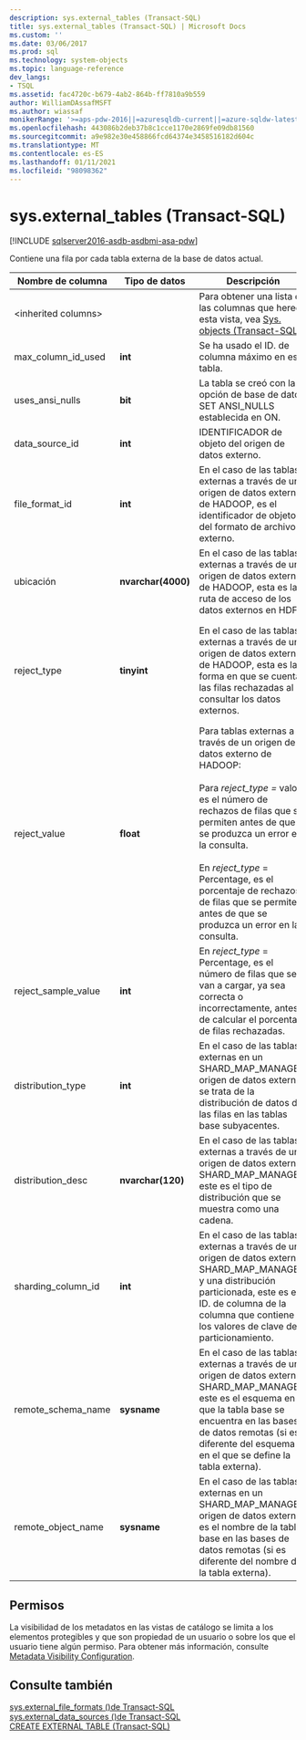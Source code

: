 ```yaml
---
description: sys.external_tables (Transact-SQL)
title: sys.external_tables (Transact-SQL) | Microsoft Docs
ms.custom: ''
ms.date: 03/06/2017
ms.prod: sql
ms.technology: system-objects
ms.topic: language-reference
dev_langs:
- TSQL
ms.assetid: fac4720c-b679-4ab2-864b-ff7810a9b559
author: WilliamDAssafMSFT
ms.author: wiassaf
monikerRange: '>=aps-pdw-2016||=azuresqldb-current||=azure-sqldw-latest||>=sql-server-2016||>=sql-server-linux-2017||=azuresqldb-mi-current'
ms.openlocfilehash: 443086b2deb37b8c1cce1170e2869fe09db81560
ms.sourcegitcommit: a9e982e30e458866fcd64374e3458516182d604c
ms.translationtype: MT
ms.contentlocale: es-ES
ms.lasthandoff: 01/11/2021
ms.locfileid: "98098362"
---
```

# <a name="sysexternal_tables-transact-sql"></a>sys.external_tables (Transact-SQL)
[!INCLUDE [sqlserver2016-asdb-asdbmi-asa-pdw](../../includes/applies-to-version/sqlserver2016-asdb-asdbmi-asa-pdw.md)]

  Contiene una fila por cada tabla externa de la base de datos actual.  
  
|Nombre de columna|Tipo de datos|Descripción|Intervalo|  
|-----------------|---------------|-----------------|-----------|  
|\<inherited columns>||Para obtener una lista de las columnas que hereda esta vista, vea [Sys. objects &#40;Transact-SQL&#41;](../../relational-databases/system-catalog-views/sys-objects-transact-sql.md).||  
|max_column_id_used|**int**|Se ha usado el ID. de columna máximo en esta tabla.||  
|uses_ansi_nulls|**bit**|La tabla se creó con la opción de base de datos SET ANSI_NULLS establecida en ON.||  
|data_source_id|**int**|IDENTIFICADOR de objeto del origen de datos externo.||  
|file_format_id|**int**|En el caso de las tablas externas a través de un origen de datos externo de HADOOP, es el identificador de objeto del formato de archivo externo.||  
|ubicación|**nvarchar(4000)**|En el caso de las tablas externas a través de un origen de datos externo de HADOOP, esta es la ruta de acceso de los datos externos en HDFS.||  
|reject_type|**tinyint**|En el caso de las tablas externas a través de un origen de datos externo de HADOOP, esta es la forma en que se cuentan las filas rechazadas al consultar los datos externos.|VALOR: el número de filas rechazadas.<br /><br /> PORCENTAJE: el porcentaje de filas rechazadas.|  
|reject_value|**float**|Para tablas externas a través de un origen de datos externo de HADOOP:<br /><br /> Para *reject_type =* valor, es el número de rechazos de filas que se permiten antes de que se produzca un error en la consulta.<br /><br /> En *reject_type* = Percentage, es el porcentaje de rechazos de filas que se permiten antes de que se produzca un error en la consulta.||  
|reject_sample_value|**int**|En *reject_type* = Percentage, es el número de filas que se van a cargar, ya sea correcta o incorrectamente, antes de calcular el porcentaje de filas rechazadas.|NULL si reject_type = valor.|  
|distribution_type|**int**|En el caso de las tablas externas en un SHARD_MAP_MANAGER origen de datos externo, se trata de la distribución de datos de las filas en las tablas base subyacentes.|0-particionado<br /><br /> 1-replicado<br /><br /> 2-Round Robin|  
|distribution_desc|**nvarchar(120)**|En el caso de las tablas externas a través de un origen de datos externo SHARD_MAP_MANAGER, este es el tipo de distribución que se muestra como una cadena.||  
|sharding_column_id|**int**|En el caso de las tablas externas a través de un origen de datos externo SHARD_MAP_MANAGER y una distribución particionada, este es el ID. de columna de la columna que contiene los valores de clave de particionamiento.||  
|remote_schema_name|**sysname**|En el caso de las tablas externas a través de un origen de datos externo SHARD_MAP_MANAGER, este es el esquema en el que la tabla base se encuentra en las bases de datos remotas (si es diferente del esquema en el que se define la tabla externa).||  
|remote_object_name|**sysname**|En el caso de las tablas externas en un SHARD_MAP_MANAGER origen de datos externo, es el nombre de la tabla base en las bases de datos remotas (si es diferente del nombre de la tabla externa).||  
  
## <a name="permissions"></a>Permisos  
 La visibilidad de los metadatos en las vistas de catálogo se limita a los elementos protegibles y que son propiedad de un usuario o sobre los que el usuario tiene algún permiso. Para obtener más información, consulte [Metadata Visibility Configuration](../../relational-databases/security/metadata-visibility-configuration.md).  
  
## <a name="see-also"></a>Consulte también  
 [sys.external_file_formats &#40;&#41;de Transact-SQL ](../../relational-databases/system-catalog-views/sys-external-file-formats-transact-sql.md)   
 [sys.external_data_sources &#40;&#41;de Transact-SQL ](../../relational-databases/system-catalog-views/sys-external-data-sources-transact-sql.md)   
 [CREATE EXTERNAL TABLE &#40;Transact-SQL&#41;](../../t-sql/statements/create-external-table-transact-sql.md)  
  
  
